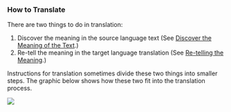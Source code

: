 
### How to Translate

There are two things to do in translation:

1. Discover the meaning in the source language text (See [Discover the Meaning of the Text](../translate-discover/01.md).)
1. Re-tell the meaning in the target language translation (See [Re-telling the Meaning](../translate-retell/01.md).)

Instructions for translation sometimes divide these two things into smaller steps. The graphic below shows how these two fit into the translation process.  

![](https://cdn.door43.org/ta/jpg/translation_process.png)
